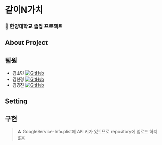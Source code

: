 # 같이N가치
### 🏫 한양대학교 졸업 프로젝트
## About Project
## 팀원

- 김소민 [![GitHub](https://img.shields.io/badge/GitHub-black?style=flat-square&logo=github)](https://github.com/thals304)
- 김현경 [![GitHub](https://img.shields.io/badge/GitHub-black?style=flat-square&logo=github)](https://github.com/hkkim2021)
- 김경진 [![GitHub](https://img.shields.io/badge/GitHub-black?style=flat-square&logo=github)](https://github.com/orgs/HYU-Project/people/kjkim761)

## Setting
## 구현
> ⚠️ GoogleService-Info.plist에 API 키가 있으므로 repository에 업로드 하지 않음
